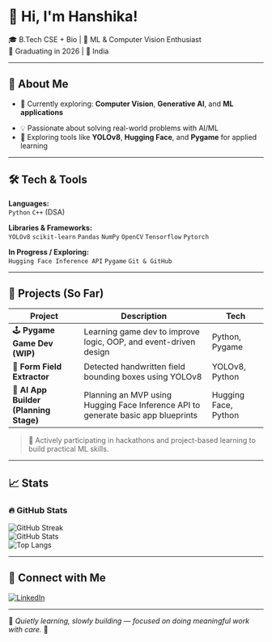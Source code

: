# 👋 Hi, I'm Hanshika!

🎓 B.Tech CSE + Bio | 🧠 ML & Computer Vision Enthusiast  
🎯 Graduating in 2026 | 📍 India  

---

## 🚀 About Me

- 🔭 Currently exploring: **Computer Vision**, **Generative AI**, and **ML applications**
<!-- 🧠 Learning DSA via **LeetCode (NeetCode 150)** & building foundational coding logic-->
- 💡 Passionate about solving real-world problems with AI/ML
- 🔧 Exploring tools like **YOLOv8**, **Hugging Face**, and **Pygame** for applied learning

---

## 🛠️ Tech & Tools

**Languages:**  
`Python` `C++` (DSA)  

**Libraries & Frameworks:**  
`YOLOv8` `scikit-learn` `Pandas` `NumPy` `OpenCV` `Tensorflow` `Pytorch`

**In Progress / Exploring:**  
`Hugging Face Inference API` `Pygame` `Git & GitHub`

---

## 📌 Projects (So Far)

| Project | Description | Tech |
|--------|-------------|------|
| 🕹️ **Pygame Game Dev (WIP)** | Learning game dev to improve logic, OOP, and event-driven design | Python, Pygame |
| 🧾 **Form Field Extractor** | Detected handwritten field bounding boxes using YOLOv8 | YOLOv8, Python |
| 🤖 **AI App Builder (Planning Stage)** | Planning an MVP using Hugging Face Inference API to generate basic app blueprints | Hugging Face, Python |

> 🧪 Actively participating in hackathons and project-based learning to build practical ML skills.

---

## 📈 Stats

### 🔥 GitHub Stats
![GitHub Streak](https://streak-stats.demolab.com?user=hanshikamisra&theme=dark)  
![GitHub Stats](https://github-readme-stats.vercel.app/api?username=hanshikamisra&show_icons=true&theme=dark)  
![Top Langs](https://github-readme-stats.vercel.app/api/top-langs/?username=hanshikamisra&layout=compact&theme=dark)

---

<!--### 🧮 LeetCode Stats  
[![LeetCode Stats](https://leetcard.jacoblin.cool/hanshika0710?theme=dark&font=Roboto&ext=contest)](https://leetcode.com/your-leetcode-username)

-->

## 🔗 Connect with Me

[![LinkedIn](https://img.shields.io/badge/LinkedIn-blue?style=flat-square&logo=linkedin)]([https://linkedin.com/in/your-link](https://www.linkedin.com/in/hanshika-misra-09bb6b305/))

---

🧠 *Quietly learning, slowly building — focused on doing meaningful work with care.* 🌿
